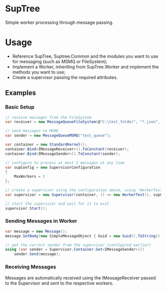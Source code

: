 # SupTree
Simple worker processing through message passing.

# Usage

- Reference SupTree, Suptree.Common and the modules you want to use for messaging (such as MSMQ or FileSystem);
- Implement a Worker, inheriting from SupTree.Worker and implement the methods you want to use;
- Create a supervisor passing the required attributes.

## Examples

### Basic Setup

```csharp
// receive messages from the FileSystem
var receiver = new MessageQueueFileSystem(@"C:\test_folder", "*.json", "json");

// send messages to MSMQ
var sender = new MessageQueueMSMQ("test_queue");

var container = new StandardKernel();
container.Bind<IMessageReceiver>().ToConstant(receiver);
container.Bind<IMessageSender>().ToConstant(sender);

// configure to process at most 2 messages at any time
var supConfig = new SupervisorConfiguration
{
    MaxWorkers = 2
};

// create a supervisor using the configuration above, using 'WorkerTest' to process messages
var supervisor = new Supervisor(container, () => new WorkerTest(), supConfig);

// start the supervisor and wait for it to exit
supervisor.Start();
```

### Sending Messages in Worker

```csharp
var message = new Message();
message.SetBody(new SimpleMessageObject { Guid = new Guid().ToString() });

// get the correct sender from the supervisor (configured earlier)
using (var sender = Supervisor.Container.Get<IMessageSender>())
    sender.Send(message);
```

### Receiving Messages

Messages are automatically received using the IMessageReceiver passed to the Supervisor and sent to the respective workers.
